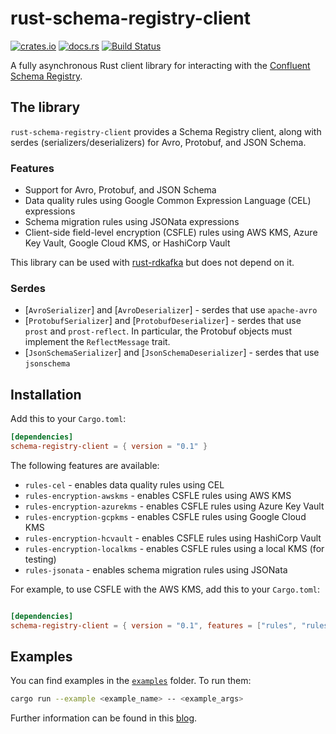 
# rust-schema-registry-client

[![crates.io](https://img.shields.io/crates/v/schema-registry-client.svg)](https://crates.io/crates/schema-registry-client)
[![docs.rs](https://docs.rs/schema-registry-client/badge.svg)](https://docs.rs/schema-registry-client/)
[![Build Status](https://github.com/rayokota/rust-schema-registry-client/actions/workflows/ci.yml/badge.svg)](https://github.com/rayokota/rust-schema-registry-client/actions/workflows/ci.yml)

A fully asynchronous Rust client library for interacting with the
[Confluent Schema Registry](https://github.com/confluentinc/schema-registry).  

## The library

`rust-schema-registry-client` provides a Schema Registry client, along with serdes (serializers/deserializers) for
Avro, Protobuf, and JSON Schema.


### Features

- Support for Avro, Protobuf, and JSON Schema
- Data quality rules using Google Common Expression Language (CEL) expressions
- Schema migration rules using JSONata expressions
- Client-side field-level encryption (CSFLE) rules using AWS KMS, Azure Key Vault, Google Cloud KMS, or HashiCorp Vault

This library can be used with [rust-rdkafka](https://github.com/fede1024/rust-rdkafka) but does not depend on it.

### Serdes

- [`AvroSerializer`] and [`AvroDeserializer`] - serdes that use `apache-avro`
- [`ProtobufSerializer`] and [`ProtobufDeserializer`] - serdes that use `prost` and `prost-reflect`. In particular, the Protobuf objects must implement the `ReflectMessage` trait.
- [`JsonSchemaSerializer`] and [`JsonSchemaDeserializer`] - serdes that use `jsonschema`

## Installation

Add this to your `Cargo.toml`:

```toml
[dependencies]
schema-registry-client = { version = "0.1" }
```

The following features are available:

- `rules-cel` - enables data quality rules using CEL
- `rules-encryption-awskms` - enables CSFLE rules using AWS KMS
- `rules-encryption-azurekms` - enables CSFLE rules using Azure Key Vault
- `rules-encryption-gcpkms` - enables CSFLE rules using Google Cloud KMS
- `rules-encryption-hcvault` - enables CSFLE rules using HashiCorp Vault
- `rules-encryption-localkms` - enables CSFLE rules using a local KMS (for testing)
- `rules-jsonata` - enables schema migration rules using JSONata

For example, to use CSFLE with the AWS KMS, add this to your `Cargo.toml`:

```toml

[dependencies]
schema-registry-client = { version = "0.1", features = ["rules", "rules-encryption-awskms"] }
```

## Examples

You can find examples in the [`examples`] folder. To run them:

```bash
cargo run --example <example_name> -- <example_args>
```

Further information can be found in this [blog](https://yokota.blog/2025/04/16/using-data-contracts-with-the-rust-schema-registry-client/).

[`examples`]: https://github.com/rayokota/rust-schema-registry-client/blob/master/examples/

